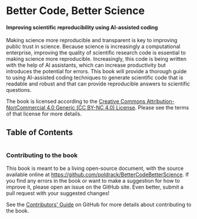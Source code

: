 # Better Code, Better Science

#### Improving scientific reproducibility using AI-assisted coding


Making science more reproducible and transparent is key to improving public trust in science.  Because science is increasingly a computational enterprise, improving the quality of scientific research code is essential to making science more reproducible. Increasingly, this code is being written with the help of AI assistants, which can increase productivity but introduces the potential for errors.  This book will provide a thorough guide to using AI-assisted coding techniques to generate scientific code that is readable and robust and that can provide reproducible answers to scientific questions.

The book is licensed according to the [Creative Commons Attribution-NonCommercial 4.0 Generic (CC BY-NC 4.0) License](https://creativecommons.org/licenses/by-nc/4.0/). Please see the terms of that license for more details.


## Table of Contents

```{tableofcontents}
```

### Contributing to the book

This book is meant to be a living open-source document, with the source available online at https://github.com/poldrack/BetterCodeBetterScience. If you find any errors in the book or want to make a suggestion for how to improve it, please open an issue on the GitHub site. Even better, submit a pull request with your suggested changes!

See the [Contributors' Guide](https://github.com/poldrack/BetterCodeBetterScience/blob/main/CONTRIBUTING.md) on GitHub for more details about contributing to the book.